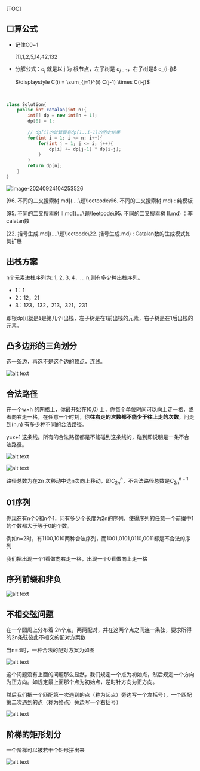 [TOC]

## 口算公式

- 记住C0=1

  [1],1,2,5,14,42,132

- 分解公式：$c_j$ 就是以 j 为 根节点，左子树是 $c_{j-1}$，右子树是$ c_{i-j}$

  $\displaystyle C(i) = \sum_{j=1}^{i} C(j-1) \times C(i-j)$

​	

```java
class Solution{
    public int catalan(int n){
        int[] dp = new int[n + 1];
        dp[0] = 1;
        
        // dp[i]的计算要有dp[1..i-1]的历史结果
        for(int i = 1; i <= n; i++){
            for(int j = 1; j <= i; j++){
                dp[i] += dp[j-1] * dp[i-j];
            }
        }
        return dp[n];
    }
}
```

![image-20240924104253526](https://cdn.jsdelivr.net/gh/sword4869/pic1@main/images/202409241042596.png)



[96. 不同的二叉搜索树.md](..\..\题\leetcode\96. 不同的二叉搜索树.md) : 纯模板 

[95. 不同的二叉搜索树 II.md](..\..\题\leetcode\95. 不同的二叉搜索树 II.md) ：非calatan数

[22. 括号生成.md](..\..\题\leetcode\22. 括号生成.md) : Catalan数的生成模式如何扩展


## 出栈方案
n个元素进栈序列为: 1, 2, 3, 4，... n,则有多少种出栈序列。

- 1：1
- 2：12，21
- 3：123，132，213，321，231

即根dp[i]就是`1`是第几个i出栈，左子树是在1前出栈的元素，右子树是在1后出栈的元素。

## 凸多边形的三角划分

选一条边，再选不是这个边的顶点，连线。

![alt text](https://cdn.jsdelivr.net/gh/sword4869/pic1@main/images/202406211816985.png)

## 合法路径

在一个w×h 的网格上，你最开始在(0,0) 上，你每个单位时间可以向上走一格，或者向右走一格，在任意一个时刻，你**往右走的次数都不能少于往上走的次数**，问走到(n,n) 有多少种不同的合法路径。

y=x+1 这条线。所有的合法路径都是不能碰到这条线的，碰到即说明是一条不合法路径。

![alt text](https://cdn.jsdelivr.net/gh/sword4869/pic1@main/images/202406211816541.png)

![alt text](https://cdn.jsdelivr.net/gh/sword4869/pic1@main/images/202406211816003.png)

路径总数为在2n 次移动中选n次向上移动，即$C^n_{2n}$，不合法路径总数是$C^{n−1}_{2n}$

## 01序列

你现在有n个0和n个1，问有多少个长度为2n的序列，使得序列的任意一个前缀中1的个数都大于等于0的个数。

例如n=2时，有1100,1010两种合法序列，而1001,0101,0110,0011都是不合法的序列

我们把出现一个1看做向右走一格，出现一个0看做向上走一格

## 序列前缀和非负

![alt text](../../../images/image-65.png)

## 不相交弦问题
在一个圆周上分布着 2n个点，两两配对，并在这两个点之间连一条弦，要求所得的2n条弦彼此不相交的配对方案数  

当n=4时，一种合法的配对方案为如图

![alt text](https://cdn.jsdelivr.net/gh/sword4869/pic1@main/images/202406211816146.png)

这个问题没有上面的问题那么显然，我们规定一个点为初始点，然后规定一个方向为正方向。如规定最上面那个点为初始点，逆时针方向为正方向。

然后我们把一个匹配第一次遇到的点（称为起点）旁边写一个左括号`(`，一个匹配第二次遇到的点（称为终点）旁边写一个右括号`)` 

![alt text](https://cdn.jsdelivr.net/gh/sword4869/pic1@main/images/202406211816826.png)

## 阶梯的矩形划分
一个阶梯可以被若干个矩形拼出来

![alt text](https://cdn.jsdelivr.net/gh/sword4869/pic1@main/images/202406211816374.png)